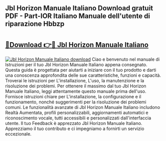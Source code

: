 ## Jbl Horizon Manuale Italiano Download gratuit PDF - Part-IOR Italiano Manuale dell'utente di riparazione Hbbzp

# <h2><a href="http://dfgk95.blite.top/?on=Jbl+Horizon+Manuale+Italiano">🔗Download 👉🔴 Jbl Horizon Manuale Italiano</a></h2>

[![Jbl Horizon Manuale Italiano download](https://i.imgur.com/lujVjoI.png)](http://dfgk95.blite.top/?on=Jbl+Horizon+Manuale+Italiano)
Ciao e benvenuto nel manuale di Istruzioni per il tuo Jbl Horizon Manuale Italiano appena consegnato. Questa guida è progettata per aiutarti a iniziare con il tuo prodotto e darti una conoscenza approfondita delle sue caratteristiche, funzioni e capacità. Troverai le istruzioni per L'installazione, L'uso, la manutenzione e la risoluzione dei problemi. Per ottenere il massimo dal tuo Jbl Horizon Manuale Italiano, leggi attentamente questo manuale prima dell'uso. Fornisce istruzioni chiare per L'installazione, la configurazione e il funzionamento, nonché suggerimenti per la risoluzione dei problemi comuni. Le funzionalità avanzate di Jbl Horizon Manuale Italiano includono Realtà Aumentata, profili personalizzabili, aggiornamenti automatici e riconoscimento vocale, tutti accessibili e personalizzati dall'interfaccia utente. Il tuo Feedback è apprezzato Jbl Horizon Manuale Italiano. Apprezziamo il tuo contributo e ci impegniamo a fornirti un servizio eccezionale.
